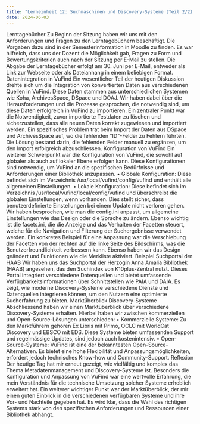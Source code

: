 ```yaml
---
title: "Lerneinheit 12: Suchmaschinen und Discovery-Systeme (Teil 2/2) "
date: 2024-06-03
---
```


Lerntagebücher
Zu Beginn der Sitzung haben wir uns mit den Anforderungen und Fragen zu den Lerntagebüchern beschäftigt. Die Vorgaben dazu sind in der Semesterinformation in Moodle zu finden. Es war hilfreich, dass uns der Dozent die Möglichkeit gab, Fragen zu Form und Bewertungskriterien auch nach der Sitzung per E-Mail zu stellen. Die Abgabe der Lerntagebücher erfolgt am 30. Juni per E-Mail, entweder als Link zur Webseite oder als Dateianhang in einem beliebigen Format.
Datenintegration in VuFind
Ein wesentlicher Teil der heutigen Diskussion drehte sich um die Integration von konvertierten Daten aus verschiedenen Quellen in VuFind. Diese Daten stammen aus unterschiedlichen Systemen wie Koha, ArchivesSpace, DSpace und DOAJ. Wir haben dabei über die Herausforderungen und die Prozesse gesprochen, die notwendig sind, um diese Daten erfolgreich in VuFind zu importieren. Ein zentraler Punkt war die Notwendigkeit, zuvor importierte Testdaten zu löschen und sicherzustellen, dass alle neuen Daten korrekt zugewiesen und importiert werden.
Ein spezifisches Problem trat beim Import der Daten aus DSpace und ArchivesSpace auf, wo die fehlenden "ID"-Felder zu Fehlern führten. Die Lösung bestand darin, die fehlenden Felder manuell zu ergänzen, um den Import erfolgreich abzuschliessen.
Konfiguration von VuFind
Ein weiterer Schwerpunkt war die Konfiguration von VuFind, die sowohl auf globaler als auch auf lokaler Ebene erfolgen kann. Diese Konfigurationen sind notwendig, um VuFind an die spezifischen Bedürfnisse und Anforderungen einer Bibliothek anzupassen.
•	Globale Konfiguration: Diese befindet sich im Verzeichnis /usr/local/vufind/config/vufind und enthält alle allgemeinen Einstellungen.
•	Lokale Konfiguration: Diese befindet sich im Verzeichnis /usr/local/vufind/local/config/vufind und überschreibt die globalen Einstellungen, wenn vorhanden. Dies stellt sicher, dass benutzerdefinierte Einstellungen bei einem Update nicht verloren gehen.
Wir haben besprochen, wie man die config.ini anpasst, um allgemeine Einstellungen wie das Design oder die Sprache zu ändern. Ebenso wichtig ist die facets.ini, die die Anzeige und das Verhalten der Facetten steuert, welche für die Navigation und Filterung der Suchergebnisse verwendet werden.
Ein konkretes Beispiel für eine Anpassung war die Verschiebung der Facetten von der rechten auf die linke Seite des Bildschirms, was die Benutzerfreundlichkeit verbessern kann. Ebenso haben wir das Design geändert und Funktionen wie die Merkliste aktiviert.
Beispiel Suchportal der HAAB
Wir haben uns das Suchportal der Herzogin Anna Amalia Bibliothek (HAAB) angesehen, das den Suchindex von K10plus-Zentral nutzt. Dieses Portal integriert verschiedene Datenquellen und bietet umfassende Verfügbarkeitsinformationen über Schnittstellen wie PAIA und DAIA. Es zeigt, wie moderne Discovery-Systeme verschiedene Dienste und Datenquellen integrieren können, um den Nutzern eine optimierte Sucherfahrung zu bieten.
Marktüberblick Discovery-Systeme
Abschliessend haben wir einen Marktüberblick über verschiedene Discovery-Systeme erhalten. Hierbei haben wir zwischen kommerziellen und Open-Source-Lösungen unterschieden:
•	Kommerzielle Systeme: Zu den Marktführern gehören Ex Libris mit Primo, OCLC mit WorldCat Discovery und EBSCO mit EDS. Diese Systeme bieten umfassenden Support und regelmässige Updates, sind jedoch auch kostenintensiv.
•	Open-Source-Systeme: VuFind ist eine der bekanntesten Open-Source-Alternativen. Es bietet eine hohe Flexibilität und Anpassungsmöglichkeiten, erfordert jedoch technisches Know-how und Community-Support.
Reflexion
Der heutige Tag hat mir erneut gezeigt, wie vielfältig und komplex das Thema Metadatenmanagement und Discovery-Systeme ist. Besonders die Konfiguration und Anpassung von VuFind war eine wertvolle Erfahrung, die mein Verständnis für die technische Umsetzung solcher Systeme erheblich erweitert hat.
Ein weiterer wichtiger Punkt war der Marktüberblick, der mir einen guten Einblick in die verschiedenen verfügbaren Systeme und ihre Vor- und Nachteile gegeben hat. Es wird klar, dass die Wahl des richtigen Systems stark von den spezifischen Anforderungen und Ressourcen einer Bibliothek abhängt.
